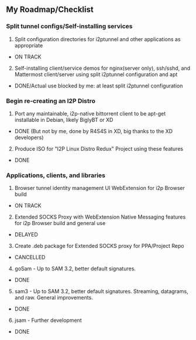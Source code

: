 
My Roadmap/Checklist
--------------------

### Split tunnel configs/Self-installing services

 1. Split configuration directories for i2ptunnel and other applications as appropriate
  * ON TRACK
 2. Self-installing client/service demos for nginx(server only), ssh/sshd, and Mattermost client/server using split i2ptunnel configuration and apt
  * DONE/Actual use blocked by me: at least split i2ptunnel configuration

### Begin re-creating an I2P Distro

 1. Port any maintainable, i2p-native bittorrent client to be apt-get installable in Debian, likely BiglyBT or XD
  * DONE (But not by me, done by R4S4S in XD, big thanks to the XD developers)
 2. Produce ISO for "I2P Linux Distro Redux" Project using these features
  * DONE

### Applications, clients, and libraries

 1. Browser tunnel identity management UI WebExtension for i2p Browser build
  * ON TRACK
 2. Extended SOCKS Proxy with WebExtension Native Messaging features for i2p Browser build and general use
  * DELAYED
 3. Create .deb package for Extended SOCKS proxy for PPA/Project Repo
  * CANCELLED
 4. goSam - Up to SAM 3.2, better default signatures.
  * DONE
 5. sam3 - Up to SAM 3.2, better default signatures. Streaming, datagrams, and raw. General improvements.
  * DONE
 6. jsam - Further development
  * DONE
